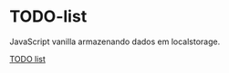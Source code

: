 # TODO-list 
 JavaScript vanilla armazenando dados em localstorage.
 
 [TODO list](https://luquer4.github.io/TODO-list/)
